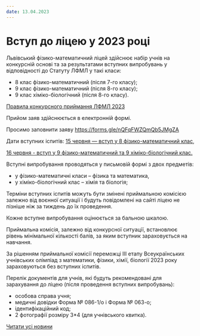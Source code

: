 ```yaml
---
date: 13.04.2023
---
```

# Вступ до ліцею у 2023 році

Львівський фізико-математичний ліцей здійснює набір учнів на конкурсній основі та за результатами вступних випробувань у відповідності до Статуту ЛФМЛ у такі класи:

- 8 клас фізико-математичний (після 7-го класу);
- 9 клас фізико-математичний (після 8-го класу);
- 9 клас хіміко-біологічний (після 8-го класу).

[Правила конкурсного приймання ЛФМЛ 2023](/files/blog/вступ-до-ліцею-у-2023-році/правила-конкурсного-приймання-лфмл-2023.pdf)

Прийом заяв здійснюється в електронній формі.

Просимо заповнити заяву [https://forms.gle/nQFqFWZQmQb5JMgZA ](https://forms.gle/nQFqFWZQmQb5JMgZA)

Дати вступних іспитів: <u>15 червня — вступ у 8 фізико-математичний клас, </u>

<u>16 червня - вступ у 9 фізико-математичний та 9 хіміко-біологічний клас.</u>

Вступні випробування проводяться у письмовій формі з двох предметів:

- у фізико-математичні класи – фізика та математика,
- у хіміко-біологічний клас – хімія та біологія;

Терміни вступних іспитів можуть бути змінені приймальною комісією залежно від воєнної ситуації і будуть повідомлені на сайті ліцею не пізніше ніж за тиждень до їх проведення.

Кожне вступне випробування оцінюється за бальною шкалою.

Приймальна комісія, залежно від конкурсної ситуації, встановлює рівень мінімальної кількості балів, за яким вступник зараховується на навчання.

За рішенням приймальної комісії переможці ІІІ етапу Всеукраїнських учнівських олімпіад з математики, фізики, хімії, біології 2023 року зараховуються без вступних іспитів.

Перелік документів для учнів, які будуть рекомендовані для зарахування до ліцею (після проведення вступних випробувань):

- особова справа учня;
- медичні довідки Форма № 086-1/о і Форма № 063-о;
- ідентифікаційний код;
- 2 фотографії розміру 3*4 (для учнівського квитка).

[Читати усі новини](/news)
